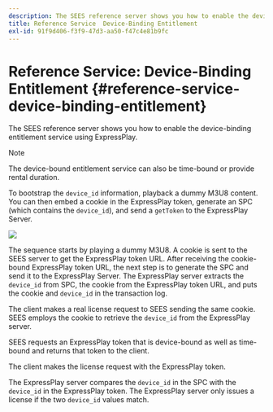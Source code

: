 ```yaml
---
description: The SEES reference server shows you how to enable the device-binding entitlement service using ExpressPlay.
title: Reference Service  Device-Binding Entitlement
exl-id: 91f9d406-f3f9-47d3-aa50-f47c4e81b9fc
---
```

# Reference Service: Device-Binding Entitlement {#reference-service-device-binding-entitlement}

The SEES reference server shows you how to enable the device-binding entitlement service using ExpressPlay.

>[!NOTE]
>
>The device-bound entitlement service can also be time-bound or provide rental duration.

To bootstrap the `device_id` information, playback a dummy M3U8 content. You can then embed a cookie in the ExpressPlay token, generate an SPC (which contains the `device_id`), and send a `getToken` to the ExpressPlay Server.

![](assets/fees-device-binding.png)

The sequence starts by playing a dummy M3U8. A cookie is sent to the SEES server to get the ExpressPlay token URL. After receiving the cookie-bound ExpressPlay token URL, the next step is to generate the SPC and send it to the ExpressPlay Server. The ExpressPlay server extracts the `device_id` from SPC, the cookie from the ExpressPlay token URL, and puts the cookie and `device_id` in the transaction log.

The client makes a real license request to SEES sending the same cookie. SEES employs the cookie to retrieve the `device_id` from the ExpressPlay server.

SEES requests an ExpressPlay token that is device-bound as well as time-bound and returns that token to the client.

The client makes the license request with the ExpressPlay token.

The ExpressPlay server compares the `device_id` in the SPC with the `device_id` in the ExpressPlay token. The ExpressPlay server only issues a license if the two `device_id` values match.
